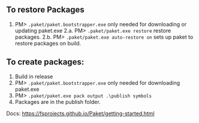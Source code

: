 ## To restore Packages
1. PM> `.paket/paket.bootstrapper.exe` only needed for downloading or updating paket.exe
2.a. PM> `.paket/paket.exe restore` restore packages.
2.b. PM> `.paket/paket.exe auto-restore on` sets up paket to restore packages on build.

## To create packages:
1. Build in release
2. PM> `.paket/paket.bootstrapper.exe` only needed for downloading paket.exe
3. PM> `.paket/paket.exe pack output .\publish symbols`
4. Packages are in the publish folder.

Docs: https://fsprojects.github.io/Paket/getting-started.html